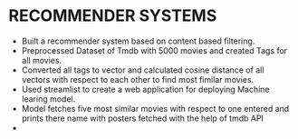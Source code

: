 # RECOMMENDER SYSTEMS
- Built a recommender system based on content based filtering.
- Preprocessed Dataset of Tmdb with 5000 movies and created Tags for all movies.
- Converted all tags to vector and calculated cosine distance of all vectors with respect to each other to find most fimilar movies.
- Used streamlist to create a web application for deploying Machine learing model.
- Model fetches five most similar movies with respect to one entered and prints there name with posters fetched with the help of tmdb API
- 
